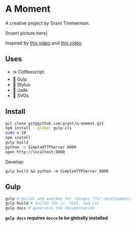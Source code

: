 # A Moment

A creative project by Grant Timmerman.

[Insert picture here]

Inspired by [this video](https://www.youtube.com/watch?v=FNxiFOUKpZ4) and [this video](https://www.youtube.com/watch?v=XdaKTnqotbE).

## Uses
- :coffee: Coffeescript
- :tropical_fish: Gulp
- :lipstick: Stylus
- :gem: Jade
- :star2: SVGs

## Install

```sh
git clone git@github.com:grant/a-moment.git
npm install --global gulp-cli
sudo n 10
npm install
gulp build
python -m SimpleHTTPServer 8000
open http://localhost:8000
```

Develop:

```
gulp build && python -m SimpleHTTPServer 8000
```

## Gulp

```sh
gulp # builds and watches for changes (for development)
gulp build # builds the js, html, and css
gulp docs # generates the documentation
```

**`gulp docs` requires `docco` to be globally installed**
